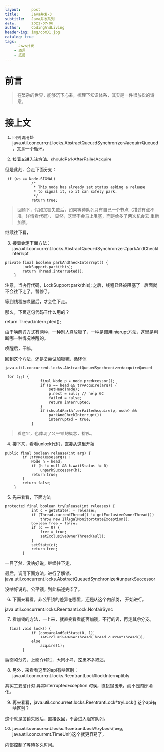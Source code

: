 ```yaml
---
layout:     post
title:      Java并发-3
subtitle:   Java并发系列
date:       2021-07-06
author:     CodingAndLiving
header-img: img/com01.jpg
catalog: true
tags:
    - Java并发
    - 原理
    - 底层
---
```

# 前言

> 在繁杂的世界，能够沉下心来，梳理下知识体系，其实是一件很放松的诗意。


# 接上文

1. 回到调用处  java.util.concurrent.locks.AbstractQueuedSynchronizer#acquireQueued ，又是一个循环。

2. 接着又进入该方法，shouldParkAfterFailedAcquire

但是此刻，会走下面分支：

```
 if (ws == Node.SIGNAL)
            /*
             * This node has already set status asking a release
             * to signal it, so it can safely park.
             */
            return true;
```

> 回顾下，假如加锁失败后，如果等待队列只有自己一个节点（描述有点不准，详情看代码）， 显然，这里不会马上阻塞，而是给多了两次机会去 重新加锁。

继续往下看，

3. 接着会走下面方法：java.util.concurrent.locks.AbstractQueuedSynchronizer#parkAndCheckInterrupt

```
private final boolean parkAndCheckInterrupt() {
        LockSupport.park(this);
        return Thread.interrupted();
    }
```

注意，当执行代码，LockSupport.park(this); 之后，线程已经被阻塞了，后面就不会往下走了，暂停了。

等到线程被唤醒后，才会往下走。

那么，下面这句代码干什么用的？

return Thread.interrupted();

由于唤醒的方式有两种，一种别人释放锁了，一种是调用interupt方法，这里是判断哪一种情况唤醒的。

唤醒后，干嘛，

回到这个方法，还是去尝试加锁嘛，循环体

```
java.util.concurrent.locks.AbstractQueuedSynchronizer#acquireQueued

 for (;;) {
                final Node p = node.predecessor();
                if (p == head && tryAcquire(arg)) {
                    setHead(node);
                    p.next = null; // help GC
                    failed = false;
                    return interrupted;
                }
                if (shouldParkAfterFailedAcquire(p, node) &&
                    parkAndCheckInterrupt())
                    interrupted = true;
            }
```

> 看这里，也体现了公平锁的概念，排队。


4. 接下来，看看unlock代码，直接从这里开始

```
public final boolean release(int arg) {
        if (tryRelease(arg)) {
            Node h = head;
            if (h != null && h.waitStatus != 0)
                unparkSuccessor(h);
            return true;
        }
        return false;
    }
```

5. 先来看看，下面方法 

```
protected final boolean tryRelease(int releases) {
            int c = getState() - releases;
            if (Thread.currentThread() != getExclusiveOwnerThread())
                throw new IllegalMonitorStateException();
            boolean free = false;
            if (c == 0) {
                free = true;
                setExclusiveOwnerThread(null);
            }
            setState(c);
            return free;
        }
```

一目了然，没啥好说，继续往下走。

最后，调用下面方法，进行了解锁，java.util.concurrent.locks.AbstractQueuedSynchronizer#unparkSuccessor

没啥好说的。公平锁，到此描述完毕了。


6. 下面来看看，非公平锁的差异在哪里，还是从这个内部类， 开始进行。

java.util.concurrent.locks.ReentrantLock.NonfairSync


7. 看加锁的方法，一上来，就直接看看能否加锁，不行的话，再走其余分支。

```
  final void lock() {
            if (compareAndSetState(0, 1))
                setExclusiveOwnerThread(Thread.currentThread());
            else
                acquire(1);
        }
```

后面的分支，上面介绍过，大同小异，这里不多叙述。


8. 另外，来看看这里的api有啥区别：java.util.concurrent.locks.ReentrantLock#lockInterruptibly

其实主要是针对 异常InterruptedException 时候，直接抛出来，而不是内部消化。

9. 再来看看，java.util.concurrent.locks.ReentrantLock#tryLock() 这个api有啥区别？

这个就是加锁失败后，直接返回，不会进入阻塞队列。

10. java.util.concurrent.locks.ReentrantLock#tryLock(long, java.util.concurrent.TimeUnit)这个就更容易了，

内部控制了等待多久时间。


